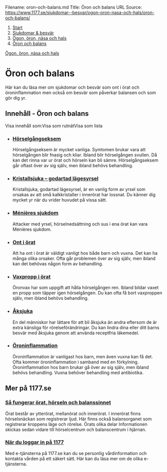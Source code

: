 Filename: oron-och-balans.md
Title: Öron och balans
URL Source: https://www.1177.se/sjukdomar--besvar/ogon-oron-nasa-och-hals/oron-och-balans/

1.  [Start](https://www.1177.se/)
2.  [Sjukdomar & besvär](https://www.1177.se/sjukdomar--besvar/)
3.  [Ögon, öron, näsa och hals](https://www.1177.se/sjukdomar--besvar/ogon-oron-nasa-och-hals/)
4.  [Öron och balans](https://www.1177.se/sjukdomar--besvar/ogon-oron-nasa-och-hals/oron-och-balans/)

[Ögon, öron, näsa och hals](https://www.1177.se/sjukdomar--besvar/ogon-oron-nasa-och-hals/)

Öron och balans
===============

Här kan du läsa mer om sjukdomar och besvär som ont i örat och öroninflammation men också om besvär som påverkar balansen och som gör dig yr.

Innehåll - Öron och balans
--------------------------

Visa innehåll som:Visa som rutnätVisa som lista

*   ### [Hörselgångseksem](https://www.1177.se/sjukdomar--besvar/ogon-oron-nasa-och-hals/oron-och-balans/horselgangseksem/)
    
    Hörselgångseksem är mycket vanliga. Symtomen brukar vara att hörselgången blir fnasig och kliar. Ibland blir hörselgången svullen. Då kan det rinna var ur örat och hörseln kan bli sämre. Hörselgångseksem går oftast över av sig själv, men ibland behövs behandling.
    
*   ### [Kristallsjuka – godartad lägesyrsel](https://www.1177.se/sjukdomar--besvar/ogon-oron-nasa-och-hals/oron-och-balans/kristallsjuka--godartad-lagesyrsel/)
    
    Kristallsjuka, godartad lägesyrsel, är en vanlig form av yrsel som orsakas av att små kalkkristaller i innerörat har lossnat. Du känner dig mycket yr när du vrider huvudet på vissa sätt.
    
*   ### [Ménières sjukdom](https://www.1177.se/sjukdomar--besvar/ogon-oron-nasa-och-hals/oron-och-balans/menieres-sjukdom/)
    
    Attacker med yrsel, hörselnedsättning och sus i ena örat kan vara Ménières sjukdom.
    
*   ### [Ont i örat](https://www.1177.se/sjukdomar--besvar/ogon-oron-nasa-och-hals/oron-och-balans/ont-i-orat/)
    
    Att ha ont i örat är väldigt vanligt hos både barn och vuxna. Det kan ha många olika orsaker. Ofta går problemen över av sig själv, men ibland kan det behövas någon form av behandling.
    
*   ### [Vaxpropp i örat](https://www.1177.se/sjukdomar--besvar/ogon-oron-nasa-och-hals/oron-och-balans/vaxpropp-i-orat/)
    
    Öronvax har som uppgift att hålla hörselgången ren. Ibland bildar vaxet en propp som täpper igen hörselgången. Du kan ofta få bort vaxproppen själv, men ibland behövs behandling.
    
*   ### [Åksjuka](https://www.1177.se/sjukdomar--besvar/ogon-oron-nasa-och-hals/oron-och-balans/aksjuka/)
    
    En del människor har lättare för att bli åksjuka än andra eftersom de är extra känsliga för rörelseförändringar. Du kan lindra dina eller ditt barns besvär med åksjuka genom att använda receptfria läkemedel.
    
*   ### [Öroninflammation](https://www.1177.se/sjukdomar--besvar/ogon-oron-nasa-och-hals/oron-och-balans/oroninflammation/)
    
    Öroninflammation är vanligast hos barn, men även vuxna kan få det. Ofta kommer öroninflammation i samband med en förkylning. Öroninflammation hos barn brukar gå över av sig själv, men ibland behövs behandling. Vuxna behöver behandling med antibiotika.
    

Mer på 1177.se
--------------

### [Så fungerar örat, hörseln och balanssinnet](https://www.1177.se/liv--halsa/sa-fungerar-kroppen/sa-fungerar-orat-horseln-och-balanssinnet/)

Örat består av ytterörat, mellanörat och innerörat. I innerörat finns hörselsnäckan som registrerar ljud. Här finns också balansorganet som registrerar kroppens läge och rörelse. Örats olika delar Informationen skickas sedan vidare till hörselcentrum och balanscentrum i hjärnan.

### [När du loggar in på 1177](https://www.1177.se/om-1177/nar-du-loggar-in-pa-1177.se/)

Med e-tjänsterna på 1177.se kan du se personlig vårdinformation och kontakta vården på ett säkert sätt. Här kan du läsa mer om de olika e-tjänsterna.

